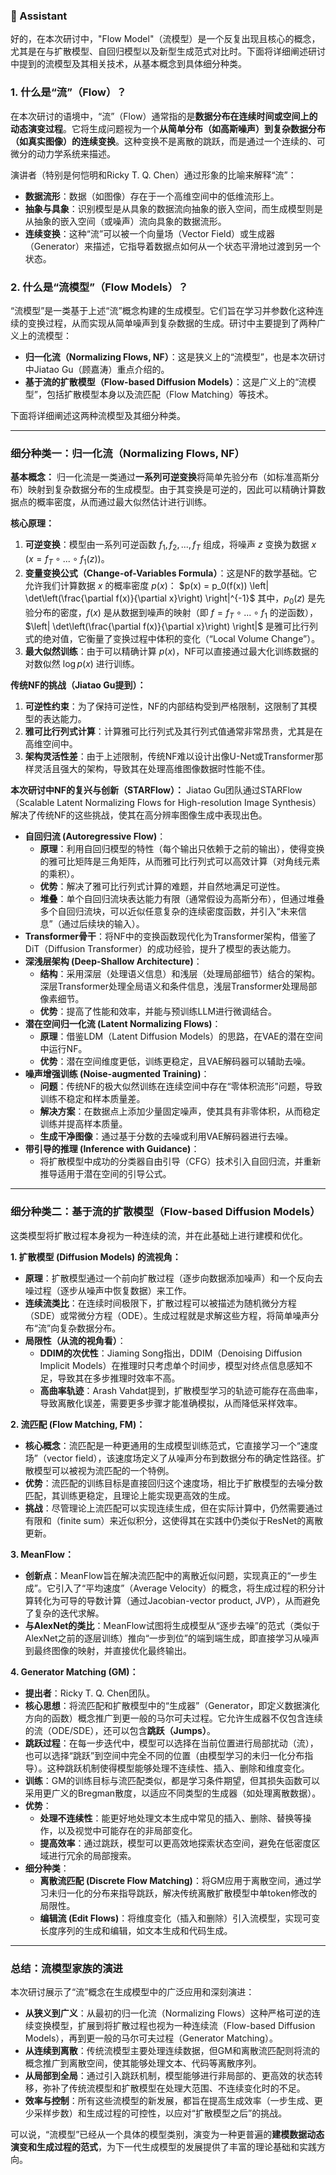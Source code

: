 ### 🤖 Assistant



好的，在本次研讨中，"Flow Model"（流模型）是一个反复出现且核心的概念，尤其是在与扩散模型、自回归模型以及新型生成范式对比时。下面将详细阐述研讨中提到的流模型及其相关技术，从基本概念到具体细分种类。

### 1. 什么是“流”（Flow）？

在本次研讨的语境中，“流”（Flow）通常指的是**数据分布在连续时间或空间上的动态演变过程**。它将生成问题视为一个**从简单分布（如高斯噪声）到复杂数据分布（如真实图像）的连续变换**。这种变换不是离散的跳跃，而是通过一个连续的、可微分的动力学系统来描述。

演讲者（特别是何恺明和Ricky T. Q. Chen）通过形象的比喻来解释“流”：
*   **数据流形**：数据（如图像）存在于一个高维空间中的低维流形上。
*   **抽象与具象**：识别模型是从具象的数据流向抽象的嵌入空间，而生成模型则是从抽象的嵌入空间（或噪声）流向具象的数据流形。
*   **连续变换**：这种“流”可以被一个向量场（Vector Field）或生成器（Generator）来描述，它指导着数据点如何从一个状态平滑地过渡到另一个状态。

### 2. 什么是“流模型”（Flow Models）？

“流模型”是一类基于上述“流”概念构建的生成模型。它们旨在学习并参数化这种连续的变换过程，从而实现从简单噪声到复杂数据的生成。研讨中主要提到了两种广义上的流模型：

*   **归一化流（Normalizing Flows, NF）**：这是狭义上的“流模型”，也是本次研讨中Jiatao Gu（顾嘉涛）重点介绍的。
*   **基于流的扩散模型（Flow-based Diffusion Models）**：这是广义上的“流模型”，包括扩散模型本身以及流匹配（Flow Matching）等技术。

下面将详细阐述这两种流模型及其细分种类。

---

### 细分种类一：归一化流（Normalizing Flows, NF）

**基本概念：**
归一化流是一类通过**一系列可逆变换**将简单先验分布（如标准高斯分布）映射到复杂数据分布的生成模型。由于其变换是可逆的，因此可以精确计算数据点的概率密度，从而通过最大似然估计进行训练。

**核心原理：**
1.  **可逆变换**：模型由一系列可逆函数 $f_1, f_2, ..., f_T$ 组成，将噪声 $z$ 变换为数据 $x$ ($x = f_T \circ ... \circ f_1(z)$)。
2.  **变量变换公式（Change-of-Variables Formula）**：这是NF的数学基础。它允许我们计算数据 $x$ 的概率密度 $p(x)$：
    $p(x) = p_0(f(x)) \left| \det\left(\frac{\partial f(x)}{\partial x}\right) \right|^{-1}$
    其中，$p_0(z)$ 是先验分布的密度，$f(x)$ 是从数据到噪声的映射（即 $f = f_T \circ ... \circ f_1$ 的逆函数），$\left| \det\left(\frac{\partial f(x)}{\partial x}\right) \right|$ 是雅可比行列式的绝对值，它衡量了变换过程中体积的变化（“Local Volume Change”）。
3.  **最大似然训练**：由于可以精确计算 $p(x)$，NF可以直接通过最大化训练数据的对数似然 $\log p(x)$ 进行训练。

**传统NF的挑战（Jiatao Gu提到）：**
1.  **可逆性约束**：为了保持可逆性，NF的内部结构受到严格限制，这限制了其模型的表达能力。
2.  **雅可比行列式计算**：计算雅可比行列式及其行列式值通常非常昂贵，尤其是在高维空间中。
3.  **架构灵活性差**：由于上述限制，传统NF难以设计出像U-Net或Transformer那样灵活且强大的架构，导致其在处理高维图像数据时性能不佳。

**本次研讨中NF的复兴与创新（STARFlow）：**
Jiatao Gu团队通过STARFlow（Scalable Latent Normalizing Flows for High-resolution Image Synthesis）解决了传统NF的这些挑战，使其在高分辨率图像生成中表现出色。

*   **自回归流 (Autoregressive Flow)**：
    *   **原理**：利用自回归模型的特性（每个输出只依赖于之前的输出），使得变换的雅可比矩阵是三角矩阵，从而雅可比行列式可以高效计算（对角线元素的乘积）。
    *   **优势**：解决了雅可比行列式计算的难题，并自然地满足可逆性。
    *   **堆叠**：单个自回归流块表达能力有限（通常假设为高斯分布），但通过堆叠多个自回归流块，可以近似任意复杂的连续密度函数，并引入“未来信息”（通过后续块的输入）。
*   **Transformer骨干**：将NF中的变换函数现代化为Transformer架构，借鉴了DiT（Diffusion Transformer）的成功经验，提升了模型的表达能力。
*   **深浅层架构 (Deep-Shallow Architecture)**：
    *   **结构**：采用深层（处理语义信息）和浅层（处理局部细节）结合的架构。深层Transformer处理全局语义和条件信息，浅层Transformer处理局部像素细节。
    *   **优势**：提高了性能和效率，并能与预训练LLM进行微调结合。
*   **潜在空间归一化流 (Latent Normalizing Flows)**：
    *   **原理**：借鉴LDM（Latent Diffusion Models）的思路，在VAE的潜在空间中运行NF。
    *   **优势**：潜在空间维度更低，训练更稳定，且VAE解码器可以辅助去噪。
*   **噪声增强训练 (Noise-augmented Training)**：
    *   **问题**：传统NF的极大似然训练在连续空间中存在“零体积流形”问题，导致训练不稳定和样本质量差。
    *   **解决方案**：在数据点上添加少量固定噪声，使其具有非零体积，从而稳定训练并提高样本质量。
    *   **生成干净图像**：通过基于分数的去噪或利用VAE解码器进行去噪。
*   **带引导的推理 (Inference with Guidance)**：
    *   将扩散模型中成功的分类器自由引导（CFG）技术引入自回归流，并重新推导适用于潜在空间的引导公式。

---

### 细分种类二：基于流的扩散模型（Flow-based Diffusion Models）

这类模型将扩散过程本身视为一种连续的流，并在此基础上进行建模和优化。

**1. 扩散模型 (Diffusion Models) 的流视角：**
*   **原理**：扩散模型通过一个前向扩散过程（逐步向数据添加噪声）和一个反向去噪过程（逐步从噪声中恢复数据）来工作。
*   **连续流类比**：在连续时间极限下，扩散过程可以被描述为随机微分方程（SDE）或常微分方程（ODE）。生成过程就是求解这些方程，将简单噪声分布“流”向复杂数据分布。
*   **局限性（从流的视角看）**：
    *   **DDIM的次优性**：Jiaming Song指出，DDIM（Denoising Diffusion Implicit Models）在推理时只考虑单个时间步，模型对终点信息感知不足，导致其在多步推理时效率不高。
    *   **高曲率轨迹**：Arash Vahdat提到，扩散模型学习的轨迹可能存在高曲率，导致离散化误差，需要更多步骤才能准确模拟，从而降低采样效率。

**2. 流匹配 (Flow Matching, FM)：**
*   **核心概念**：流匹配是一种更通用的生成模型训练范式，它直接学习一个“速度场”（vector field），该速度场定义了从噪声分布到数据分布的确定性路径。扩散模型可以被视为流匹配的一个特例。
*   **优势**：流匹配的训练目标是直接回归这个速度场，相比于扩散模型的去噪分数匹配，其训练更稳定，且理论上能实现更高效的生成。
*   **挑战**：尽管理论上流匹配可以实现连续生成，但在实际计算中，仍然需要通过有限和（finite sum）来近似积分，这使得其在实践中仍类似于ResNet的离散更新。

**3. MeanFlow：**
*   **创新点**：MeanFlow旨在解决流匹配中的离散近似问题，实现真正的“一步生成”。它引入了“平均速度”（Average Velocity）的概念，将生成过程的积分计算转化为可导的导数计算（通过Jacobian-vector product, JVP），从而避免了复杂的迭代求解。
*   **与AlexNet的类比**：MeanFlow试图将生成模型从“逐步去噪”的范式（类似于AlexNet之前的逐层训练）推向“一步到位”的端到端生成，即直接学习从噪声到最终图像的映射，并直接优化最终输出。

**4. Generator Matching (GM)：**
*   **提出者**：Ricky T. Q. Chen团队。
*   **核心思想**：将流匹配和扩散模型中的“生成器”（Generator，即定义数据演化方向的函数）概念推广到更一般的马尔可夫过程。它允许生成器不仅包含连续的流（ODE/SDE），还可以包含**跳跃（Jumps）**。
*   **跳跃过程**：在每一步迭代中，模型可以选择在当前位置进行局部扰动（流），也可以选择“跳跃”到空间中完全不同的位置（由模型学习的未归一化分布指导）。这种跳跃机制使得模型能够处理不连续性、插入、删除和维度变化。
*   **训练**：GM的训练目标与流匹配类似，都是学习条件期望，但其损失函数可以采用更广义的Bregman散度，以适应不同类型的生成器（如处理离散数据）。
*   **优势**：
    *   **处理不连续性**：能更好地处理文本生成中常见的插入、删除、替换等操作，以及视觉中可能存在的非局部变化。
    *   **提高效率**：通过跳跃，模型可以更高效地探索状态空间，避免在低密度区域进行冗余的局部搜索。
*   **细分种类**：
    *   **离散流匹配 (Discrete Flow Matching)**：将GM应用于离散空间，通过学习未归一化的分布来指导跳跃，解决传统离散扩散模型中单token修改的局限性。
    *   **编辑流 (Edit Flows)**：将维度变化（插入和删除）引入流模型，实现可变长度序列的生成和编辑，如文本生成和代码生成。

---

### 总结：流模型家族的演进

本次研讨展示了“流”概念在生成模型中的广泛应用和深刻演进：

*   **从狭义到广义**：从最初的归一化流（Normalizing Flows）这种严格可逆的连续变换模型，扩展到将扩散过程也视为一种连续流（Flow-based Diffusion Models），再到更一般的马尔可夫过程（Generator Matching）。
*   **从连续到离散**：传统流模型主要处理连续数据，但GM和离散流匹配则将流的概念推广到离散空间，使其能够处理文本、代码等离散序列。
*   **从局部到全局**：通过引入跳跃机制，模型能够进行非局部的、更高效的状态转移，弥补了传统流模型和扩散模型在处理大范围、不连续变化时的不足。
*   **效率与控制**：所有这些流模型的新发展，都旨在提高生成效率（一步生成、更少采样步数）和生成过程的可控性，以应对“扩散模型之后”的挑战。

可以说，“流模型”已经从一个具体的模型类别，演变为一种更普遍的**建模数据动态演变和生成过程的范式**，为下一代生成模型的发展提供了丰富的理论基础和实践方向。

